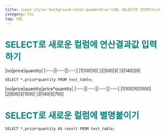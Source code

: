 ```yaml
---
title: <span style='background-color:powderblue'>SQL SELECT로 연산하기</span>
category: TIL
tag: SQL
---
```

# <span style='color:teal'>SELECT로 새로운 컬럼에 연산결과값 입력하기</span>

|no|price|quantity|
|:---:||:---:||:---:|
|1|100|10|
|2|500|3|
|3|140|29|

```
SELECT *,price*quantity FROM test_table;
```

|no|price|quantity|price*quantity|
|:---:||:---:||:---:||:---:|
|1|100|10|1000|
|2|500|3|1500|
|3|140|5|700|

# <span style='color:teal'>SELECT로 새로운 컬럼에 별명붙이기</span>
```
SELECT *,price*quantity AS result FROM test_table; 
```
